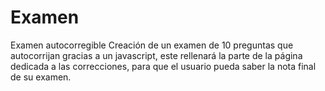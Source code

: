 # Examen
Examen autocorregible
Creación de un examen de 10 preguntas que autocorrijan gracias a un javascript, este rellenará la parte de la página dedicada a las correcciones, para que el usuario pueda saber la nota final de su examen.
